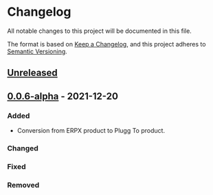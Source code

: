 # Changelog

All notable changes to this project will be documented in this file.

The format is based on [Keep a Changelog](https://keepachangelog.com/en/1.0.0/),
and this project adheres to [Semantic Versioning](https://semver.org/spec/v2.0.0.html).

## [Unreleased]

## [0.0.6-alpha] - 2021-12-20

### Added

-   Conversion from ERPX product to Plugg To product.

### Changed

### Fixed

### Removed

[Unreleased]: https://github.com/dev-senior-com-br/senior-erpx-plugg-to-integration/compare/0.0.6-alpha...HEAD

[0.0.6-alpha]: https://github.com/dev-senior-com-br/senior-erpx-plugg-to-integration/compare/7d49f0aeddea1f85df5dabe6ac4a9d61572e49e8...0.0.6-alpha
